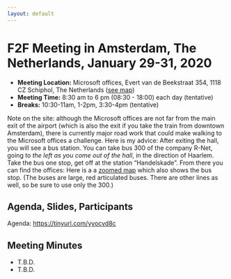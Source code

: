 ```yaml
---
layout: default
---
```


# F2F Meeting in Amsterdam, The Netherlands, January 29-31, 2020

* **Meeting Location:** Microsoft offices, Evert van de Beekstraat 354, 1118 CZ Schiphol, The Netherlands ([see map](https://tinyurl.com/tp3whln))
* **Meeting Time:** 8:30 am to 6 pm (08:30 - 18:00) each day (tentative)
* **Breaks:** 10:30-11am, 1-2pm, 3:30-4pm (tentative)

Note on the site: although the Microsoft offices are not far from the main exit of the airport (which is also the exit if you take the train from downtown Amsterdam), there is currently major road work that could make walking to the Microsoft offices a challenge. Here is my advice: After exiting the hall, you will see a bus station. You can take bus 300 of the company R-Net, going to _the left as you come out of the hall_, in the direction of Haarlem. Take the bus one stop, get off at the station “Handelskade”. From there you can find the offices: Here is a a [zoomed map](https://tinyurl.com/udtx6hn) which also shows the bus stop. (The buses are large, red articulated buses. There are other lines as well, so be sure to use only the 300.)

## Agenda, Slides, Participants

Agenda: https://tinyurl.com/yyocvd8c


## Meeting Minutes

* T.B.D.
* T.B.D.

